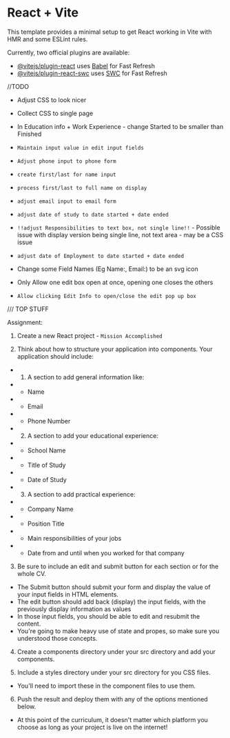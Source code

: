# React + Vite

This template provides a minimal setup to get React working in Vite with HMR and some ESLint rules.

Currently, two official plugins are available:

- [@vitejs/plugin-react](https://github.com/vitejs/vite-plugin-react/blob/main/packages/plugin-react/README.md) uses [Babel](https://babeljs.io/) for Fast Refresh
- [@vitejs/plugin-react-swc](https://github.com/vitejs/vite-plugin-react-swc) uses [SWC](https://swc.rs/) for Fast Refresh

//TODO

- Adjust CSS to look nicer
- Collect CSS to single page
- In Education info + Work Experience - change Started to be smaller than Finished

- ``Maintain input value in edit input fields``
- ``Adjust phone input to phone form``
- ``create first/last for name input``
- ``process first/last to full name on display``
- ``adjust email input to email form``

- ``adjust date of study to date started + date ended``

- ``!!adjust Responsibilities to text box, not single line!!`` - Possible issue with display version being single line, not text area - may be a CSS issue
- ``adjust date of Employment to date started + date ended``

- Change some Field Names (Eg Name:, Email:) to be an svg icon 
- Only Allow one edit box open at once, opening one closes the others
- ``Allow clicking Edit Info to open/close the edit pop up box``




/// TOP STUFF

Assignment:

1. Create a new React project - ``Mission Accomplished``

2. Think about how to structure your application into components. Your application should include:

- 1. A section to add general information like:
- - Name
- - Email
- - Phone Number

- 2. A section to add your educational experience:
- - School Name
- - Title of Study
- - Date of Study

- 3. A section to add practical experience:
- - Company Name
- - Position Title
- - Main responsibilities of your jobs
- - Date from and until when you worked for that company

3. Be sure to include an edit and submit button for each section or for the whole CV.
- The Submit button should submit your form and display the value of your input fields in HTML elements.
- The edit button should add back (display) the input fields, with the previously display information as values
- In those input fields, you should be able to edit and resubmit the content.
- You're going to make heavy use of state and propes, so make sure you understood those concepts.

4. Create a components directory under your src directory and add your components.

5. Include a styles directory under your src directory for you CSS files.
- You'll need to import these in the component files to use them.

6. Push the result and deploy them with any of the options mentioned below.
- At this point of the curriculum, it doesn't matter which platform you choose as long as your project is live on the internet!
